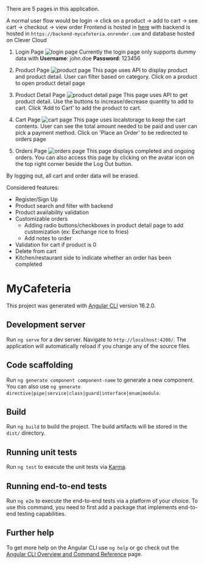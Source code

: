 There are 5 pages in this application.

A normal user flow would be login -> click on a product -> add to cart -> see cart -> checkout -> view order
Frontend is hosted in [here](https://mycafeteria.vercel.app/) with backend is hosted in `https://backend-mycafeteria.onrender.com` and database hosted on Clever Cloud

1. Login Page
![login page](https://i.imgur.com/3mEUPhb.png)
Currently the login page only supports dummy data with **Username**: john.doe **Password**: 123456

2. Product Page
![product page](https://i.imgur.com/vuFQZw3.png)
This page uses API to display product and product detail. User can filter based on category. Click on a product to open product detail page

3. Product Detail Page
![product detail page](https://i.imgur.com/NUIAxWJ.png)
This page uses API to get product detail. Use the buttons to increase/decrease quantity to add to cart. Click 'Add to Cart' to add the product to cart.

4. Cart Page
![cart page](https://i.imgur.com/szSxvr4.png)
This page uses localstorage to keep the cart contents. User can see the total amount needed to be paid and user can pick a payment method.
Click on 'Place an Order' to be redirected to orders page

5. Orders Page
![orders page](https://i.imgur.com/u6AoAOL.png)
This page displays completed and ongoing orders. You can also access this page by clicking on the avatar icon on the top right corner beside the Log Out button.

By logging out, all cart and order data will be erased.

Considered features:

- Register/Sign Up
- Product search and filter with backend
- Product availability validation
- Customizable orders
    - Adding radio buttons/checkboxes in product detail page to add customization (ex: Exchange rice to fries)
    - Add notes to order
- Validation for cart if product is 0
- Delete from cart
- Kitchen/restaurant side to indicate whether an order has been completed

# MyCafeteria

This project was generated with [Angular CLI](https://github.com/angular/angular-cli) version 16.2.0.

## Development server

Run `ng serve` for a dev server. Navigate to `http://localhost:4200/`. The application will automatically reload if you change any of the source files.

## Code scaffolding

Run `ng generate component component-name` to generate a new component. You can also use `ng generate directive|pipe|service|class|guard|interface|enum|module`.

## Build

Run `ng build` to build the project. The build artifacts will be stored in the `dist/` directory.

## Running unit tests

Run `ng test` to execute the unit tests via [Karma](https://karma-runner.github.io).

## Running end-to-end tests

Run `ng e2e` to execute the end-to-end tests via a platform of your choice. To use this command, you need to first add a package that implements end-to-end testing capabilities.

## Further help

To get more help on the Angular CLI use `ng help` or go check out the [Angular CLI Overview and Command Reference](https://angular.io/cli) page.
